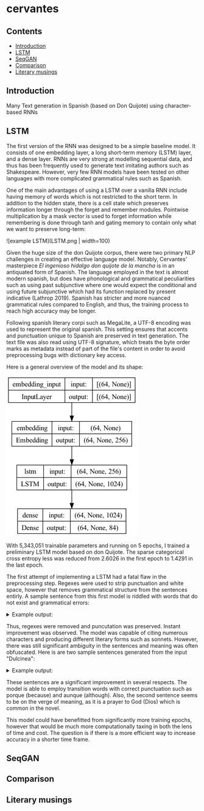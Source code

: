 # cervantes

## Contents
- [Introduction](#introduction)
- [LSTM](#lstm)
- [SeqGAN](#seqGAN)
- [Comparison](#comparison)
- [Literary musings](#literary-musings)

## Introduction

Many Text generation in Spanish (based on Don Quijote) using character-based RNNs

## LSTM

The first version of the RNN was designed to be a simple baseline model. It consists of one embedding layer, a long short-term memory (LSTM) layer, and a dense layer. RNNs are very strong at modelling sequential data, and thus has been frequently used to generate text imitating authors such as Shakespeare. However, very few RNN models have been tested on other languages with more complicated grammatical rules such as Spanish.

One of the main advantages of using a LSTM over a vanilla RNN include having memory of words which is not restricted to the short term. In addition to the hidden state, there is a cell state which preserves information longer through the forget and remember modules. Pointwise multiplication by a mask vector is used to forget information while remembering is done through tanh and gating memory to contain only what we want to preserve long-term:

![example LSTM](LSTM.png | width=100)

Given the huge size of the don Quijote corpus, there were two primary NLP challenges in creating an effective language model. Notably, Cervantes' masterpiece *El ingenioso hidalgo don quijote de la mancha* is in an antiquated form of Spanish. The language employed in the text is almost modern spanish, but does have phonological and grammatical peculiarities such as using past subjunctive where one would expect the conditional and using future subjunctive which had its function replaced by present indicative (Lathrop 2019). Spanish has stricter and more nuanced grammatical rules compared to English, and thus, the training process to reach high accuracy may be longer.

Following spanish literary corpi such as MegaLite, a UTF-8 encoding was used to represent the original spanish. This setting ensures that accents and punctuation unique to Spanish are preserved in text generation. The text file was also read using UTF-8 signature, which treats the byte order marks as metadata instead of part of the file's content in order to avoid preprocessing bugs with dictionary key access. 

Here is a general overview of the model and its shape:

![example model](model.png)

With 5,343,051 trainable parameters and running on 5 epochs, I trained a preliminary LSTM model based on don Quijote. The sparse categorical cross entropy less was reduced from 2.6026 in the first epoch to 1.4291 in the last epoch. 

The first attempt of implementing a LSTM had a fatal flaw in the preprocessing step. Regexes were used to strip punctuation and white space, however that removes grammatical structure from the sentences entirly. A sample sentence from this first model is riddled with words that do not exist and grammatical errors:

<details>
  <summary>Example output:</summary>
  
  >```don Quijote Cara dijo era la capa Parciliente si posaría de dresa ser por pencallero para de Harái yuque exegormambién en la cual me dejando exa yacio dijo dichos Espora que esaba harto que él cura son descuy saliado azóna aquellos que darllera Lazandí con la crietpa.```

</details>

Thus, regexes were removed and puncutation was preserved. Instant improvement was observed. The model was capable of citing numerous characters and producing different literary forms such as sonnets. However, there was still significant ambiguity in the sentences and meaning was often obfuscated. Here is are two sample sentences generated from the input "Dulcinea":

<details>
  <summary>Example output:</summary>
  
  >```Dulcinea que de su risponde, porque el camino como un canse nibes del triendo en cielto, simprino moy de las humándoles, verían y heráspanto.```
  
  > ```Dulcinea dice: Dios hecha hejor donde galer la emparte y mifar se decernas, aunque natura de otras nicús mantas destas de aligaron.```

</details>

These sentences are a significant improvement in several respects. The model is able to employ transition words with correct punctuation such as porque (because) and aunque (although). Also, the second sentence seems to be on the verge of meaning, as it is a prayer to God (Dios) which is common in the novel.

This model could have benefitted from significantly more training epochs, however that would be much more computationally taxing in both the lens of time and cost. The question is if there is a more efficient way to increase accuracy in a shorter time frame.

## SeqGAN

## Comparison

## Literary musings


